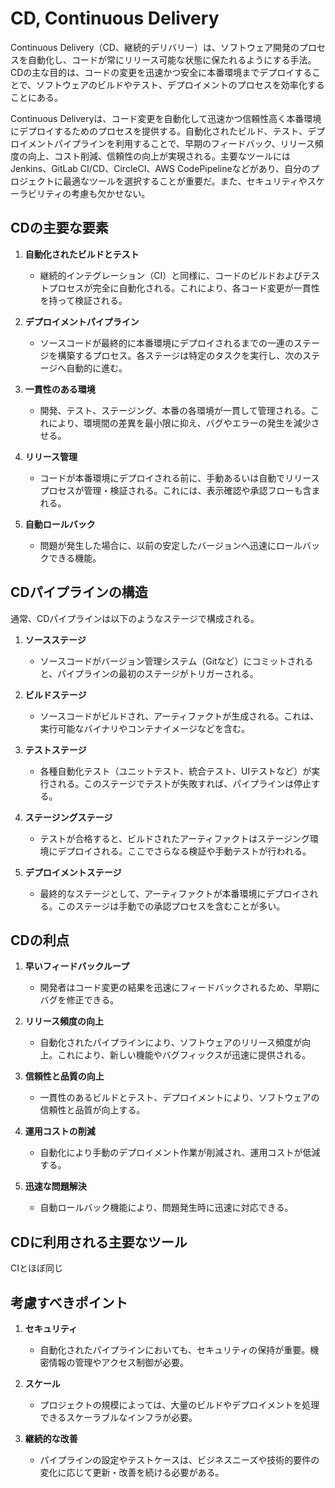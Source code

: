 # CD, Continuous Delivery

Continuous Delivery（CD、継続的デリバリー）は、ソフトウェア開発のプロセスを自動化し、コードが常にリリース可能な状態に保たれるようにする手法。CDの主な目的は、コードの変更を迅速かつ安全に本番環境までデプロイすることで、ソフトウェアのビルドやテスト、デプロイメントのプロセスを効率化することにある。

Continuous Deliveryは、コード変更を自動化して迅速かつ信頼性高く本番環境にデプロイするためのプロセスを提供する。自動化されたビルド、テスト、デプロイメントパイプラインを利用することで、早期のフィードバック、リリース頻度の向上、コスト削減、信頼性の向上が実現される。主要なツールにはJenkins、GitLab CI/CD、CircleCI、AWS CodePipelineなどがあり、自分のプロジェクトに最適なツールを選択することが重要だ。また、セキュリティやスケーラビリティの考慮も欠かせない。

## CDの主要な要素

1. **自動化されたビルドとテスト**
   - 継続的インテグレーション（CI）と同様に、コードのビルドおよびテストプロセスが完全に自動化される。これにより、各コード変更が一貫性を持って検証される。

2. **デプロイメントパイプライン**
   - ソースコードが最終的に本番環境にデプロイされるまでの一連のステージを構築するプロセス。各ステージは特定のタスクを実行し、次のステージへ自動的に進む。

3. **一貫性のある環境**
   - 開発、テスト、ステージング、本番の各環境が一貫して管理される。これにより、環境間の差異を最小限に抑え、バグやエラーの発生を減少させる。

4. **リリース管理**
   - コードが本番環境にデプロイされる前に、手動あるいは自動でリリースプロセスが管理・検証される。これには、表示確認や承認フローも含まれる。

5. **自動ロールバック**
   - 問題が発生した場合に、以前の安定したバージョンへ迅速にロールバックできる機能。

## CDパイプラインの構造

通常、CDパイプラインは以下のようなステージで構成される。

1. **ソースステージ**
   - ソースコードがバージョン管理システム（Gitなど）にコミットされると、パイプラインの最初のステージがトリガーされる。

2. **ビルドステージ**
   - ソースコードがビルドされ、アーティファクトが生成される。これは、実行可能なバイナリやコンテナイメージなどを含む。

3. **テストステージ**
   - 各種自動化テスト（ユニットテスト、統合テスト、UIテストなど）が実行される。このステージでテストが失敗すれば、パイプラインは停止する。

4. **ステージングステージ**
   - テストが合格すると、ビルドされたアーティファクトはステージング環境にデプロイされる。ここでさらなる検証や手動テストが行われる。

5. **デプロイメントステージ**
   - 最終的なステージとして、アーティファクトが本番環境にデプロイされる。このステージは手動での承認プロセスを含むことが多い。

## CDの利点

1. **早いフィードバックループ**
   - 開発者はコード変更の結果を迅速にフィードバックされるため、早期にバグを修正できる。

2. **リリース頻度の向上**
   - 自動化されたパイプラインにより、ソフトウェアのリリース頻度が向上。これにより、新しい機能やバグフィックスが迅速に提供される。

3. **信頼性と品質の向上**
   - 一貫性のあるビルドとテスト、デプロイメントにより、ソフトウェアの信頼性と品質が向上する。

4. **運用コストの削減**
   - 自動化により手動のデプロイメント作業が削減され、運用コストが低減する。

5. **迅速な問題解決**
   - 自動ロールバック機能により、問題発生時に迅速に対応できる。

## CDに利用される主要なツール

CIとほぼ同じ

## 考慮すべきポイント

1. **セキュリティ**
   - 自動化されたパイプラインにおいても、セキュリティの保持が重要。機密情報の管理やアクセス制御が必要。

2. **スケール**
   - プロジェクトの規模によっては、大量のビルドやデプロイメントを処理できるスケーラブルなインフラが必要。

3. **継続的な改善**
   - パイプラインの設定やテストケースは、ビジネスニーズや技術的要件の変化に応じて更新・改善を続ける必要がある。
